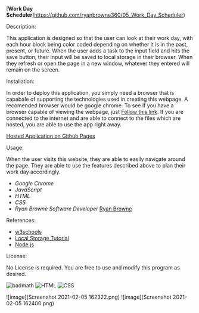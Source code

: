 [**Work Day Scheduler**]https://github.com/ryanbrowne360/05_Work_Day_Scheduler)

Description:

This application is designed so that the user can look at their work day, with each hour block being color coded depending on whether it is in the past, present, or future. When the user adds a task to the input field and hits the save button, their input will be saved to local storage in their browser. When they refresh or open the page in a new window, whatever they entered will remain on the screen.

Installation:

In order to deploy this application, you simply need a browser that is capabale of supporting the technologies used in creating this webpage. A recomended browser would be google chrome. To see if you have a browser capable of viewing the webpage, just [Follow this link](https://ryanbrowne360.github.io/05_Work_Day_Scheduler/). If you are connected to the internet and are able to connect to the files which are hosted, you are able to use the app right away.

[Hosted Application on Github Pages](https://ryanbrowne360.github.io/05_Work_Day_Scheduler/)

Usage:

When the user visits this website, they are able to easily navigate around the page. They are able to use the features described above to plan their work day accordingly.

- *Google Chrome*
- *JavaScript*
- *HTML*
- *CSS*
- *Ryan Browne Software Developer* [Ryan Browne](https://github.com/ryanbrowne360/)

References:

- [w3schools](https://www.w3schools.com/)
- [Local Storage Tutorial](https://blog.usejournal.com/localstorage-what-is-it-d589a0803de0)
- [Node.js](https://nodejs.org/en/docs/)

License:

No License is required. You are free to use and modify this program as desired.

![badmath](https://img.shields.io/github/languages/top/nielsenjared/badmath)
![HTML](https://img.shields.io/badge/HTML-100%25-orange)
![CSS](https://img.shields.io/badge/CSS-100%25-yellowgreen)

![image](Screenshot 2021-02-05 162322.png)
![image](Screenshot 2021-02-05 162400.png)

